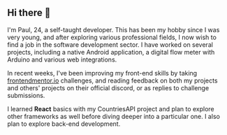 ## Hi there 👋

I'm Paul, 24, a self-taught developer. This has been my hobby since I was very young, and after exploring various professional fields, I now wish to find a job in the software development sector. I have worked on several projects, including a native Android application, a digital flow meter with Arduino and various web integrations.

In recent weeks, I've been improving my front-end skills by taking [frontendmentor.io](https://www.frontendmentor.io/) challenges, and reading feedback on both my projects and others' projects on their official discord, or as replies to challenge submissions.

I learned **React** basics with my CountriesAPI project and plan to explore other frameworks as well before diving deeper into a particular one. I also plan to explore back-end development.
